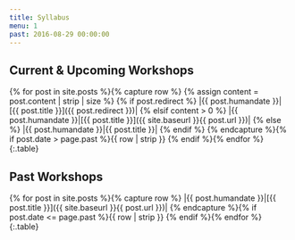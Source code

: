 ```yaml
---
title: Syllabus
menu: 1
past: 2016-08-29 00:00:00
---
```


## Current & Upcoming Workshops

{% for post in site.posts %}{% capture row %}
  {% assign content = post.content | strip | size %}
  {% if post.redirect %}
    |{{ post.humandate }}|[{{ post.title }}]({{ post.redirect }})|
  {% elsif content > 0 %}
    |{{ post.humandate }}|[{{ post.title }}]({{ site.baseurl }}{{ post.url }})|
  {% else %}
    |{{ post.humandate }}|{{ post.title }}|
  {% endif %}
{% endcapture %}{% if post.date > page.past %}{{ row | strip }}
{% endif %}{% endfor %}{:.table}

## Past Workshops

{% for post in site.posts %}{% capture row %}
  |{{ post.humandate }}|[{{ post.title }}]({{ site.baseurl }}{{ post.url }})|
{% endcapture %}{% if post.date <= page.past %}{{ row | strip }}
{% endif %}{% endfor %}{:.table}
